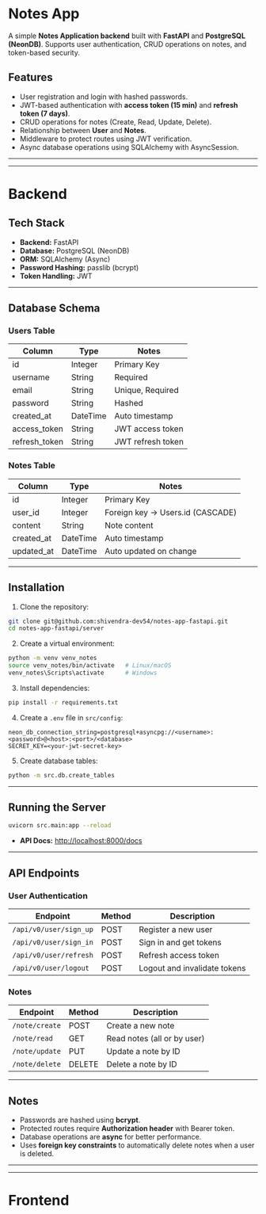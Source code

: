 # Notes App

A simple **Notes Application backend** built with **FastAPI** and **PostgreSQL (NeonDB)**. Supports user authentication, CRUD operations on notes, and token-based security.

## Features

* User registration and login with hashed passwords.
* JWT-based authentication with **access token (15 min)** and **refresh token (7 days)**.
* CRUD operations for notes (Create, Read, Update, Delete).
* Relationship between **User** and **Notes**.
* Middleware to protect routes using JWT verification.
* Async database operations using SQLAlchemy with AsyncSession.

---
---
# Backend
## Tech Stack

* **Backend:** FastAPI
* **Database:** PostgreSQL (NeonDB)
* **ORM:** SQLAlchemy (Async)
* **Password Hashing:** passlib (bcrypt)
* **Token Handling:** JWT

---

## Database Schema

### Users Table

| Column         | Type     | Notes             |
| -------------- | -------- | ----------------- |
| id             | Integer  | Primary Key       |
| username       | String   | Required          |
| email          | String   | Unique, Required  |
| password       | String   | Hashed            |
| created\_at    | DateTime | Auto timestamp    |
| access\_token  | String   | JWT access token  |
| refresh\_token | String   | JWT refresh token |

### Notes Table

| Column      | Type     | Notes                            |
| ----------- | -------- | -------------------------------- |
| id          | Integer  | Primary Key                      |
| user\_id    | Integer  | Foreign key → Users.id (CASCADE) |
| content     | String   | Note content                     |
| created\_at | DateTime | Auto timestamp                   |
| updated\_at | DateTime | Auto updated on change           |

---

## Installation

1. Clone the repository:

```bash
git clone git@github.com:shivendra-dev54/notes-app-fastapi.git
cd notes-app-fastapi/server
```

2. Create a virtual environment:

```bash
python -m venv venv_notes
source venv_notes/bin/activate   # Linux/macOS
venv_notes\Scripts\activate      # Windows
```

3. Install dependencies:

```bash
pip install -r requirements.txt
```

4. Create a `.env` file in `src/config`:

```env
neon_db_connection_string=postgresql+asyncpg://<username>:<password>@<host>:<port>/<database>
SECRET_KEY=<your-jwt-secret-key>
```

5. Create database tables:

```bash
python -m src.db.create_tables
```

---

## Running the Server

```bash
uvicorn src.main:app --reload
```

* **API Docs:** [http://localhost:8000/docs](http://localhost:8000/docs)

---

## API Endpoints

### User Authentication

| Endpoint               | Method | Description                  |
| ---------------------- | ------ | ---------------------------- |
| `/api/v0/user/sign_up` | POST   | Register a new user          |
| `/api/v0/user/sign_in` | POST   | Sign in and get tokens       |
| `/api/v0/user/refresh` | POST   | Refresh access token         |
| `/api/v0/user/logout`  | POST   | Logout and invalidate tokens |

### Notes

| Endpoint       | Method | Description                 |
| -------------- | ------ | --------------------------- |
| `/note/create` | POST   | Create a new note           |
| `/note/read`   | GET    | Read notes (all or by user) |
| `/note/update` | PUT    | Update a note by ID         |
| `/note/delete` | DELETE | Delete a note by ID         |

---

## Notes

* Passwords are hashed using **bcrypt**.
* Protected routes require **Authorization header** with Bearer token.
* Database operations are **async** for better performance.
* Uses **foreign key constraints** to automatically delete notes when a user is deleted.

---
---
# Frontend
